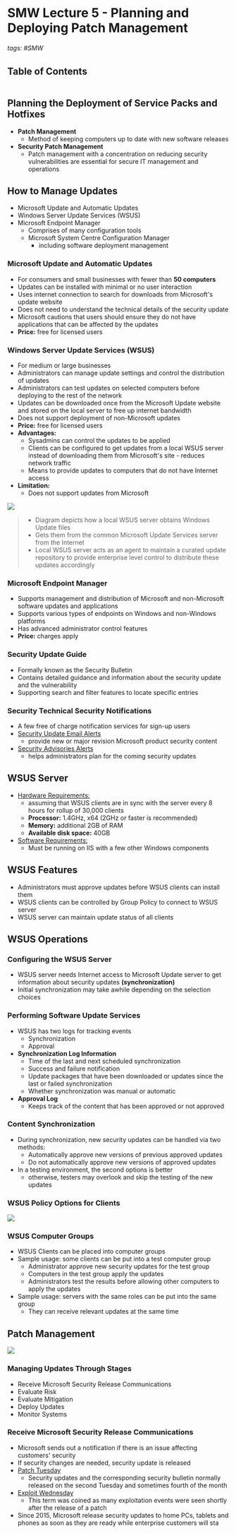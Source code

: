 # SMW Lecture 5 - Planning and Deploying Patch Management

###### tags: #SMW 

## Table of Contents
```toc
```

## Planning the Deployment of Service Packs and Hotfixes
- **Patch Management**
	- Method of keeping computers up to date with new software releases
- **Security Patch Management**
	- Patch management with a concentration on reducing security vulnerabilities are essential for secure IT management and operations

## How to Manage Updates
- Microsoft Update and Automatic Updates
- Windows Server Update Services (WSUS)
- Microsoft Endpoint Manager
	- Comprises of many configuration tools
	- Microsoft System Centre Configuration Manager
		- including software deployment management

### Microsoft Update and Automatic Updates
- For consumers and small businesses with fewer than **50 computers**
- Updates can be installed with minimal or no user interaction
- Uses internet connection to search for downloads from Microsoft's update website
- Does not need to understand the technical details of the security update
- Microsoft cautions that users should ensure they do not have applications that can be affected by the updates
- **Price:** free for licensed users

### Windows Server Update Services (WSUS)
- For medium or large businesses
- Administrators can manage update settings and control the distribution of updates
- Administrators can test updates on selected computers before deploying to the rest of the network
- Updates can be downloaded once from the Microsoft Update website and stored on the local server to free up internet bandwidth
- Does not support deployment of non-Microsoft updates
- **Price:** free for licensed users
- **Advantages:**
	- Sysadmins can control the updates to be applied
	- Clients can be configured to get updates from a local WSUS server instead of downloading them from Microsoft's site - reduces network traffic
	- Means to provide updates to computers that do not have Internet access
- **Limitation:**
	- Does not support updates from Microsoft

![](https://i.imgur.com/fTVRSVE.png)

> - Diagram depicts how a local WSUS server obtains Windows Update files
> - Gets them from the common Microsoft Update Services server from the Internet
> - Local WSUS server acts as an agent to maintain a curated update repository to provide enterprise level control to distribute these updates accordingly

### Microsoft Endpoint Manager
- Supports management and distribution of Microsoft and non-Microsoft software updates and applications
- Supports various types of endpoints on Windows and non-Windows platforms
- Has advanced administrator control features
- **Price:** charges apply

### Security Update Guide
- Formally known as the Security Bulletin
- Contains detailed guidance and information about the security update and the vulnerability
- Supporting search and filter features to locate specific entries

### Security Technical Security Notifications
- A few free of charge notification services for sign-up users
- <u>Security Update Email Alerts</u>
	- provide new or major revision Microsoft product security content
- <u>Security Advisories Alerts</u>
	- helps administrators plan for the coming security updates

## WSUS Server
- <u>Hardware Requirements:</u>
	- assuming that WSUS clients are in sync with the server every 8 hours for rollup of 30,000 clients
	- **Processor:** 1.4GHz, x64 (2GHz or faster is recommended)
	- **Memory:** additional 2GB of RAM
	- **Available disk space:** 40GB
- <u>Software Requirements:</u>
	- Must be running on IIS with a few other Windows components

## WSUS Features
- Administrators must approve updates before WSUS clients can install them
- WSUS clients can be controlled by Group Policy to connect to WSUS server
- WSUS server can maintain update status of all clients

## WSUS Operations
### Configuring the WSUS Server
- WSUS server needs Internet access to Microsoft Update server to get information about security updates **(synchronization)**
- Initial synchronization may take awhile depending on the selection choices

### Performing Software Update Services
- WSUS has two logs for tracking events
	- Synchronization
	- Approval
- **Synchronization Log Information**
	- Time of the last and next scheduled synchronization
	- Success and failure notification
	- Update packages that have been downloaded or updates since the last or failed synchronization
	- Whether synchronization was manual or automatic
- **Approval Log**
	- Keeps track of the content that has been approved or not approved

### Content Synchronization
- During synchronization, new security updates can be handled via two methods:
	- Automatically approve new versions of previous approved updates
	- Do not automatically approve new versions of approved updates
- In a testing environment, the second options is better
	- otherwise, testers may overlook and skip the testing of the new updates

### WSUS Policy Options for Clients
![](https://i.imgur.com/NZdwE4s.png)

### WSUS Computer Groups
- WSUS Clients can be placed into computer groups
- Sample usage: some clients can be put into a test computer group
	- Administrator approve new security updates for the test group
	- Computers in the test group apply the updates
	- Administrators test the results before allowing other computers to apply the updates
- Sample usage: servers with the same roles can be put into the same group
	- They can receive relevant updates at the same time
	
## Patch Management
![](https://i.imgur.com/KqPPgqW.png)

### Managing Updates Through Stages
- Receive Microsoft Security Release Communications
- Evaluate Risk
- Evaluate Mitigation
- Deploy Updates
- Monitor Systems

### Receive Microsoft Security Release Communications
- Microsoft sends out a notification if there is an issue affecting customers' security
- If security changes are needed, security update is released
- <u>Patch Tuesday</u>
	- Security updates and the corresponding security bulletin normally released on the second Tuesday and sometimes fourth of the month
- <u>Exploit Wednesday</u>
	- This term was coined as many exploitation events were seen shortly after the release of a patch
- Since 2015, Microsoft release security updates to home PCs, tablets and phones as soon as they are ready while enterprise customers will sta